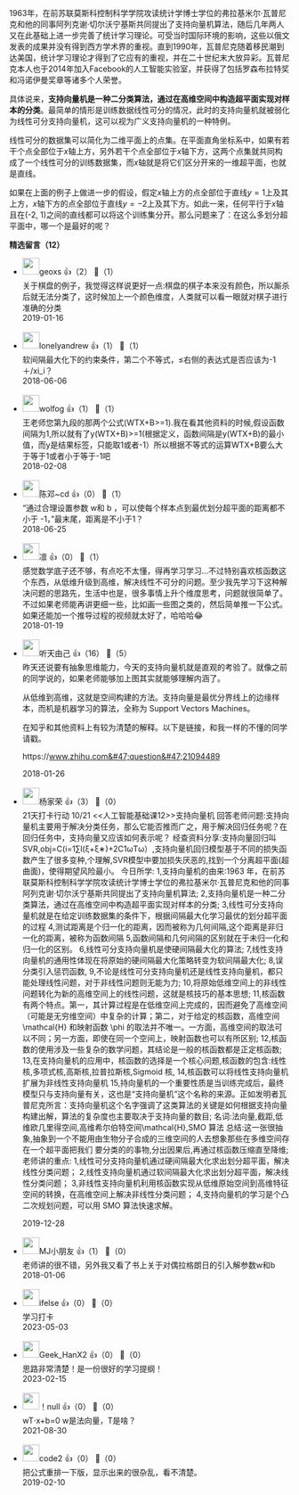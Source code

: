 1963年，在前苏联莫斯科控制科学学院攻读统计学博士学位的弗拉基米尔·瓦普尼克和他的同事阿列克谢·切尔沃宁基斯共同提出了支持向量机算法，随后几年两人又在此基础上进一步完善了统计学习理论。可受当时国际环境的影响，这些以俄文发表的成果并没有得到西方学术界的重视。直到1990年，瓦普尼克随着移民潮到达美国，统计学习理论才得到了它应有的重视，并在二十世纪末大放异彩。瓦普尼克本人也于2014年加入Facebook的人工智能实验室，并获得了包括罗森布拉特奖和冯诺伊曼奖章等诸多个人荣誉。

具体说来，**支持向量机是一种二分类算法，通过在高维空间中构造超平面实现对样本的分类**。最简单的情形是训练数据线性可分的情况，此时的支持向量机就被弱化为线性可分支持向量机，这可以视为广义支持向量机的一种特例。

线性可分的数据集可以简化为二维平面上的点集。在平面直角坐标系中，如果有若干个点全部位于$x$轴上方，另外若干个点全部位于$x$轴下方，这两个点集就共同构成了一个线性可分的训练数据集，而$x$轴就是将它们区分开来的一维超平面，也就是直线。

如果在上面的例子上做进一步的假设，假定$x$轴上方的点全部位于直线$y = 1$上及其上方，$x$轴下方的点全部位于直线$y = -2$上及其下方。如此一来，任何平行于$x$轴且在(-2, 1)之间的直线都可以将这个训练集分开。那么问题来了：在这么多划分超平面中，哪一个是最好的呢？
<div><strong>精选留言（12）</strong></div><ul>
<li><img src="" width="30px"><span>geoxs</span> 👍（2） 💬（1）<div>关于棋盘的例子，我觉得这样说更好一点:棋盘的棋子本来没有颜色，所以厮杀后就无法分类了，这时候加上一个颜色维度，人类就可以看一眼就对棋子进行准确的分类</div>2019-01-16</li><br/><li><img src="https://static001.geekbang.org/account/avatar/00/11/08/d6/4b0506bb.jpg" width="30px"><span>lonelyandrew</span> 👍（1） 💬（1）<div>软间隔最大化下的约束条件，第二个不等式，≤右侧的表达式是否应该为-1＋&#47;xi_i？</div>2018-06-06</li><br/><li><img src="https://static001.geekbang.org/account/avatar/00/0f/58/f7/22ea9761.jpg" width="30px"><span>wolfog</span> 👍（1） 💬（1）<div>王老师您第九段的那两个公式(WTX+B&gt;=1).我在看其他资料的时候,假设函数间隔为1,所以就有了y(WTX+B)&gt;=1(根据定义，函数间隔是y(WTX+B)的最小值，而y是结果标签，只能取1或者-1）所以根据不等式的运算WTX+B要么大于等于1或者小于等于-1吧</div>2018-02-08</li><br/><li><img src="https://static001.geekbang.org/account/avatar/00/0f/93/41/abb7bfe3.jpg" width="30px"><span>陈邓~cd</span> 👍（0） 💬（1）<div>“通过合理设置参数 w和 b
，可以使每个样本点到最优划分超平面的距离都不小于 -1，”最末尾，距离是不小于1？</div>2018-06-25</li><br/><li><img src="https://static001.geekbang.org/account/avatar/00/0f/52/46/dffc60d2.jpg" width="30px"><span>凛</span> 👍（0） 💬（1）<div>感觉数学底子还不够，有点吃不太懂，得再学习学习...不过特别喜欢核函数这个东西，从低维升级到高维，解决线性不可分的问题。至少我先学习下这种解决问题的思路先，生活中也是，很多事情上升个维度思考，问题就很简单了。不过如果老师能再讲更细一些，比如画一些图之类的，然后简单推一下公式。如果还能加一个推导过程的视频就太好了，哈哈哈😂 </div>2018-01-19</li><br/><li><img src="https://static001.geekbang.org/account/avatar/00/0f/8e/8b/38b93ca0.jpg" width="30px"><span>听天由己</span> 👍（16） 💬（5）<div>昨天还说要有抽象思维能力，今天的支持向量机就是直观的考验了。就像之前的同学说的，如果老师能够加上图其实就能够理解内涵了。

从低维到高维，这就是空间构建的方法。支持向量是最优分界线上的边缘样本，而机是机器学习的算法，全称为 Support Vectors Machines。

在知乎和其他资料上有较为清楚的解释。以下是链接，和我一样的不懂的同学请戳。

https:&#47;&#47;www.zhihu.com&#47;question&#47;21094489</div>2018-01-26</li><br/><li><img src="http://thirdwx.qlogo.cn/mmopen/vi_32/g1icQRbcv1QvJ5U8Cqk0ZqMH5PcMTXcZ8TpS5utE4SUzHcnJA3FYGelHykpzTfDh55ehE8JO9Zg9VGSJW7Wxibxw/132" width="30px"><span>杨家荣</span> 👍（3） 💬（0）<div>21天打卡行动 10&#47;21
&lt;&lt;人工智能基础课12&gt;&gt;支持向量机
回答老师问题:支持向量机主要用于解决分类任务，那么它能否推而广之，用于解决回归任务呢？在回归任务中，支持向量又应该如何表示呢？
经查资料分享:支持向量回归叫SVR,obj=C(i=1∑l(ξ+ξ∗)+2C1ωTω）,支持向量机回归模型基于不同的损失函数产生了很多变种,个理解,SVR模型中要加损失厌恶的,找到一个分离超平面(超曲面)，使得期望风险最小。
今日所学:
1,支持向量机的由来:1963 年，在前苏联莫斯科控制科学学院攻读统计学博士学位的弗拉基米尔·瓦普尼克和他的同事阿列克谢·切尔沃宁基斯共同提出了支持向量机算法;
2,支持向量机是一种二分类算法，通过在高维空间中构造超平面实现对样本的分类;
3,线性可分支持向量机就是在给定训练数据集的条件下，根据间隔最大化学习最优的划分超平面的过程
4,测试距离是个归一化的距离，因而被称为几何间隔,这个距离是非归一化的距离，被称为函数间隔
5,函数间隔和几何间隔的区别就在于未归一化和归一化的区别。
6,线性可分支持向量机是使硬间隔最大化的算法;
7,线性支持向量机的通用性体现在将原始的硬间隔最大化策略转变为软间隔最大化;
8,误分类引入惩罚函数,
9,不论是线性可分支持向量机还是线性支持向量机，都只能处理线性问题，对于非线性问题则无能为力;
10,将原始低维空间上的非线性问题转化为新的高维空间上的线性问题，这就是核技巧的基本思想;
11,核函数有两个特点。第一，其计算过程是在低维空间上完成的，因而避免了高维空间（可能是无穷维空间）中复杂的计算；第二，对于给定的核函数，高维空间 \mathcal{H} 和映射函数 \phi 的取法并不唯一。一方面，高维空间的取法可以不同；另一方面，即使在同一个空间上，映射函数也可以有所区别;
12,核函数的使用涉及一些复杂的数学问题，其结论是一般的核函数都是正定核函数;
13,在支持向量机的应用中，核函数的选择是一个核心问题,核函数的包含:线性核,多项式核,高斯核,拉普拉斯核,Sigmoid 核,
14,核函数可以将线性支持向量机扩展为非线性支持向量机
15,持向量机的一个重要性质是当训练完成后，最终模型只与支持向量有关，这也是“支持向量机”这个名称的来源。正如发明者瓦普尼克所言：支持向量机这个名字强调了这类算法的关键是如何根据支持向量构建出解，算法的复杂度也主要取决于支持向量的数目;
名词:法向量,截距,低维欧几里得空间,高维希尔伯特空间\mathcal{H},SMO 算法
总结:这一张很抽象,抽象到一个不能用由生物分子合成的三维空间的人去想象那些在多维空间存在一个超平面把我们 要分类的的事物,分出因果后,再通过核函数压缩直至降维;
老师讲的重点:
1,线性可分支持向量机通过硬间隔最大化求出划分超平面，解决线性分类问题；
2,线性支持向量机通过软间隔最大化求出划分超平面，解决线性分类问题；
3,非线性支持向量机利用核函数实现从低维原始空间到高维特征空间的转换，在高维空间上解决非线性分类问题；
4,支持向量机的学习是个凸二次规划问题，可以用 SMO 算法快速求解。
</div>2019-12-28</li><br/><li><img src="https://static001.geekbang.org/account/avatar/00/0f/bc/66/117bdb99.jpg" width="30px"><span>MJ小朋友</span> 👍（1） 💬（0）<div>老师讲的很不错，另外我又看了书上关于对偶拉格朗日的引入解参数w和b</div>2018-01-06</li><br/><li><img src="https://static001.geekbang.org/account/avatar/00/26/eb/d7/90391376.jpg" width="30px"><span>ifelse</span> 👍（0） 💬（0）<div>学习打卡</div>2023-05-03</li><br/><li><img src="https://static001.geekbang.org/account/avatar/00/22/57/77/e094e9a9.jpg" width="30px"><span>Geek_HanX2</span> 👍（0） 💬（0）<div>思路非常清楚！是一份很好的学习提纲！</div>2023-02-15</li><br/><li><img src="https://static001.geekbang.org/account/avatar/00/12/f5/73/f7d3a996.jpg" width="30px"><span>！null</span> 👍（0） 💬（0）<div>wT⋅x+b=0
w是法向量，T是啥？</div>2021-08-30</li><br/><li><img src="http://thirdwx.qlogo.cn/mmopen/vi_32/8OPzdpDraQMvCNWAicicDt54sDaIYJZicBLfMyibXVs4V0ZibEdkZlbzxxL7aGpRoeyvibag5LaAaaGKSdwYQMY2hUrQ/132" width="30px"><span>code2</span> 👍（0） 💬（0）<div>把公式重排一下版，显示出来的很杂乱，看不清楚。</div>2019-02-10</li><br/>
</ul>